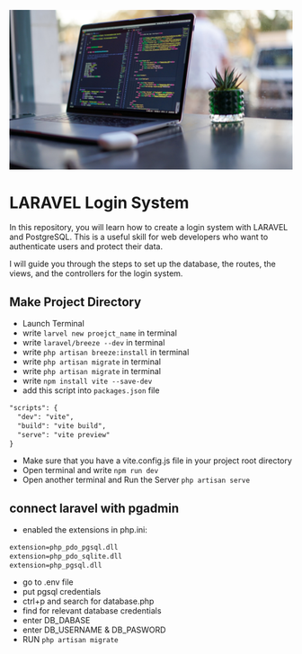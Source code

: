 ![LARAVEL Developer](./public/images/james-harrison-vpOeXr5wmR4-unsplash.jpg)
# LARAVEL Login System
In this repository, you will learn how to create a login system with LARAVEL and PostgreSQL. This is a useful skill for web developers who want to authenticate users and protect their data.

I will guide you through the steps to set up the database, the routes, the views, and the controllers for the login system.

## Make Project Directory
- Launch Terminal
- write `larvel new proejct_name` in terminal
- write `laravel/breeze --dev` in terminal
- write `php artisan breeze:install` in terminal
- write `php artisan migrate` in terminal
- write `php artisan migrate` in terminal
- write `npm install vite --save-dev`
- add this script into `packages.json` file

```
"scripts": {
  "dev": "vite",
  "build": "vite build",
  "serve": "vite preview"
}

```
- Make sure that you have a vite.config.js file in your project root directory
- Open terminal and write `npm run dev`
- Open another terminal and Run the Server `php artisan serve`

## connect laravel with pgadmin
- enabled the extensions in php.ini:

```
extension=php_pdo_pgsql.dll
extension=php_pdo_sqlite.dll
extension=php_pgsql.dll
```

- go to .env file
- put pgsql credentials
- ctrl+p and search for database.php
- find for relevant database credentials
- enter DB_DABASE
- enter DB_USERNAME & DB_PASWORD
- RUN `php artisan migrate`
